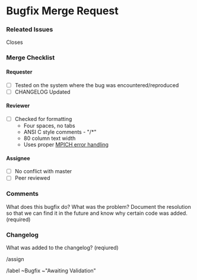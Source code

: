# Bugfix Merge Request

### Releated Issues
Closes  

### Merge Checklist
#### Requester
- [ ] Tested on the system where the bug was encountered/reproduced
- [ ] CHANGELOG Updated

#### Reviewer
- [ ] Checked for formatting
    * Four spaces, no tabs
    * ANSI C style comments - "/*"
    * 80 column text width
    * Uses proper [MPICH error handling](https://scm.nowlab.cse.ohio-state.edu/mvapich/mvapich2/-/wikis/error-handling)


#### Assignee 
- [ ] No conflict with master 
- [ ] Peer reviewed

### Comments
What does this bugfix do? What was the problem? Document the resolution so that we can find it in the future and know why certain code was added. (required)

### Changelog
What was added to the changelog? (reqiured)

/assign 

/label ~Bugfix ~"Awaiting Validation"
